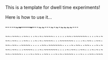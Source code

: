 This is a template for dwell time experiments!

Here is how to use it...

~~-~~---~~-~~~~~~----~-~~--~~---~-~-~~~~---
~~~----~-~~--~~---~-~-~~~~---~~-~~---~~-~~~
~~-~~~--~~---~-~-~~~~------~~-~~~~~~----~-~
~~-~~---~~---~-~-~~~~---~~~~~~----~-~~--~~-
~~-~~--~~~~-----~~-~~~~~~----~-~~--~~---~-~
~~-~~---~~~~---~-~~~~~~----~-~~--~~---~-~-~
~~-~~~~----~-~~--~~---~-~-~~~~---~---~~-~~~
